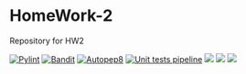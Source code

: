 # HomeWork-2
Repository for HW2

[![Pylint](https://github.com/SE-Fall-2024-Team-69/HomeWork-2/actions/workflows/pylint.yml/badge.svg)](https://github.com/SE-Fall-2024-Team-69/HomeWork-2/actions/workflows/pylint.yml)
[![Bandit](https://github.com/SE-Fall-2024-Team-69/HomeWork-2/actions/workflows/bandit.yml/badge.svg)](https://github.com/SE-Fall-2024-Team-69/HomeWork-2/actions/workflows/bandit.yml)
[![Autopep8](https://github.com/SE-Fall-2024-Team-69/HomeWork-2/actions/workflows/autopep8.yml/badge.svg)](https://github.com/SE-Fall-2024-Team-69/HomeWork-2/actions/workflows/autopep8.yml)
[![Unit tests pipeline](https://github.com/SE-Fall-2024-Team-69/HomeWork-2/actions/workflows/uni_test.yml/badge.svg)](https://github.com/SE-Fall-2024-Team-69/HomeWork-2/actions/workflows/uni_test.yml)
[![](https://img.shields.io/badge/license-MIT-orange)](./LICENSE)
[![](https://img.shields.io/badge/platform-Linux-blue)](https://www.linux.org/)
[![](https://img.shields.io/badge/language-Python_3.13-green)](https://www.python.org/)
